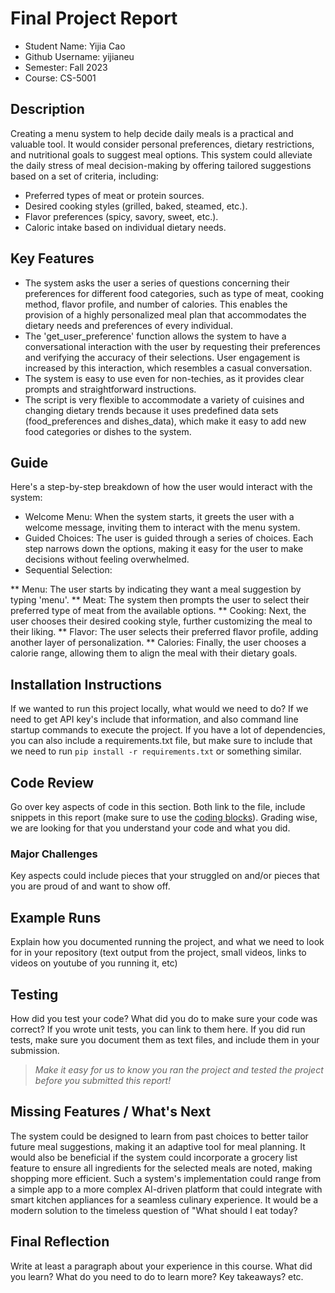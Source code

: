 # Final Project Report

* Student Name: Yijia Cao
* Github Username: yijianeu
* Semester: Fall 2023
* Course: CS-5001



## Description 
Creating a menu system to help decide daily meals is a practical and valuable tool. It would consider personal preferences, dietary restrictions, and nutritional goals to suggest meal options. This system could alleviate the daily stress of meal decision-making by offering tailored suggestions based on a set of criteria, including:

* Preferred types of meat or protein sources.
* Desired cooking styles (grilled, baked, steamed, etc.).
* Flavor preferences (spicy, savory, sweet, etc.).
* Caloric intake based on individual dietary needs.



## Key Features
* The system asks the user a series of questions concerning their preferences for different food categories, such as type of meat, cooking method, flavor profile, and number of calories. This enables the provision of a highly personalized meal plan that accommodates the dietary needs and preferences of every individual.
* The 'get_user_preference' function allows the system to have a conversational interaction with the user by requesting their preferences and verifying the accuracy of their selections. User engagement is increased by this interaction, which resembles a casual conversation.
* The system is easy to use even for non-techies, as it provides clear prompts and straightforward instructions.
* The script is very flexible to accommodate a variety of cuisines and changing dietary trends because it uses predefined data sets (food_preferences and dishes_data), which make it easy to add new food categories or dishes to the system.

## Guide
Here's a step-by-step breakdown of how the user would interact with the system:

* Welcome Menu: When the system starts, it greets the user with a welcome message, inviting them to interact with the menu system.
* Guided Choices: The user is guided through a series of choices. Each step narrows down the options, making it easy for the user to make decisions without feeling overwhelmed.
* Sequential Selection:

** Menu: The user starts by indicating they want a meal suggestion by typing 'menu'.
** Meat: The system then prompts the user to select their preferred type of meat from the available options.
** Cooking: Next, the user chooses their desired cooking style, further customizing the meal to their liking.
** Flavor: The user selects their preferred flavor profile, adding another layer of personalization.
** Calories: Finally, the user chooses a calorie range, allowing them to align the meal with their dietary goals.


## Installation Instructions
If we wanted to run this project locally, what would we need to do?  If we need to get API key's include that information, and also command line startup commands to execute the project. If you have a lot of dependencies, you can also include a requirements.txt file, but make sure to include that we need to run `pip install -r requirements.txt` or something similar.

## Code Review
Go over key aspects of code in this section. Both link to the file, include snippets in this report (make sure to use the [coding blocks](https://github.com/adam-p/markdown-here/wiki/Markdown-Cheatsheet#code)).  Grading wise, we are looking for that you understand your code and what you did. 

### Major Challenges
Key aspects could include pieces that your struggled on and/or pieces that you are proud of and want to show off.


## Example Runs
Explain how you documented running the project, and what we need to look for in your repository (text output from the project, small videos, links to videos on youtube of you running it, etc)

## Testing
How did you test your code? What did you do to make sure your code was correct? If you wrote unit tests, you can link to them here. If you did run tests, make sure you document them as text files, and include them in your submission. 

> _Make it easy for us to know you *ran the project* and *tested the project* before you submitted this report!_


## Missing Features / What's Next
The system could be designed to learn from past choices to better tailor future meal suggestions, making it an adaptive tool for meal planning. It would also be beneficial if the system could incorporate a grocery list feature to ensure all ingredients for the selected meals are noted, making shopping more efficient. Such a system's implementation could range from a simple app to a more complex AI-driven platform that could integrate with smart kitchen appliances for a seamless culinary experience. It would be a modern solution to the timeless question of "What should I eat today?

## Final Reflection
Write at least a paragraph about your experience in this course. What did you learn? What do you need to do to learn more? Key takeaways? etc.
